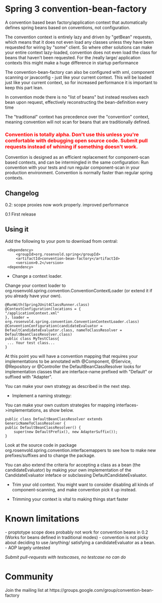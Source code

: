 <h1>Spring 3 convention-bean-factory</h1>

A convention based bean factory/application context that
automatically defines spring beans based on conventions,
not configuration.

The convention context is entirely lazy and driven by "getBean"
requests, which means that it does not even load any classes unless they
have been requested for wiring by "some" client. So where other solutions
can make your entire context lazy-loaded, convention does not even
load the class for beans that haven't been requested. For the
/really large/ application contexts this might make a huge difference in startup
performance<p/>


The convention-bean-factory can also be configured with xml, component scanning or
javaconfig - just like your current context. This will be loaded
just like your current context, so for increased performance it is important
to keep this part lean.


In convention mode there is no "list of beans" but instead resolves
each bean upon request, effectively reconstructing the bean-definition every time<p/>
The "traditional" context has precedence over the "convention" context, meaning
convention will not scan for beans that are traditionally defined.


<h3 style="color:red">
Convention is totally alpha. Don't use this unless you're comfortable with debugging open source code. Submit pull requests instead of whining
 if something doesn't work.
</h3>

Convention is designed as an efficient replacement for component-scan based contexts,
and can be intermingled in the same configuration: Run convention with your tests
and run regular component-scan in your production environment. Convention is normally
faster than regular spring contexts.


<h2>Changelog</h2>

0.2:
   scope proxies now work properly.
   improved performance

0.1
   First release


<h2>Using it</h2>

Add the following to your pom to download from central:</p>

     <dependency>
         <groupId>org.rosenvold.spring</groupId>
         <artifactId>convention-bean-factory</artifactId>
         <version>0.2</version>
     <dependency>


* Change a context loader.</p>

Change your context loader to org.rosenvold.spring.convention.ConventionContextLoader (or extend it if you already have your own).</p>

    @RunWith(SpringJUnit4ClassRunner.class)
    @ContextConfiguration(locations = {
    "/applicationContext.xml"
    }, loader = org.rosenvold.spring.convention.ConventionContextLoader.class)
    @ConventionConfiguration(candidateEvaluator = DefaultCandidateEvaluator.class, nameToClassResolver = DefaultBeanClassResolver.class)
    public class MyTestClass{
     ... Your test class...
    }

At this point you will have a convention mapping that requires your implementations to be annotated with @Component, @Service, @Repository or @Controller
the DefaultBeanClassResolver looks for implementation classes that are interface-name prefixed with "Default" or suffixed with "Adapter".

You can make your own strategy as described in the next step.

* Implement a naming strategy:</p>

You can make your own custom strategies for mapping interfaces->implementations, as show below.

    public class DefaultBeanClassResolver extends GenericNameToClassResolver {
    public DefaultBeanClassResolver() {
        super(new DefaultPrefix(), new AdapterSuffix());
    }

Look at the source code in package org.rosenvold.spring.convention.interfacemappers to see how to make new prefixes/suffixes and to change the
package.

You can also extend the criteria for accepting a class as a bean (the candidateEvaluator) by making your own implementation
of the CandidateEvaluator inteface or subclassing DefaultCandidateEvaluator.

* Trim your old context. You might want to consider disabling all kinds of component-scanning, and make
        convention pick it up instead.</p>
* Trimming your context is vital to making things start faster


<h1>Known limitations</h1>
- proptotype scope does probably not work for convention beans in 0.2
  (Works for beans defined in traditional modes)
- convention is not picky about deciding to use /anything/ satisfying a candidateEvaluator as a bean.
- AOP largely untested

*Submit pull-requests with testscases, no testcase no can do*

<h1>Community</h1>
Join the mailing list at https://groups.google.com/group/convention-bean-factory
